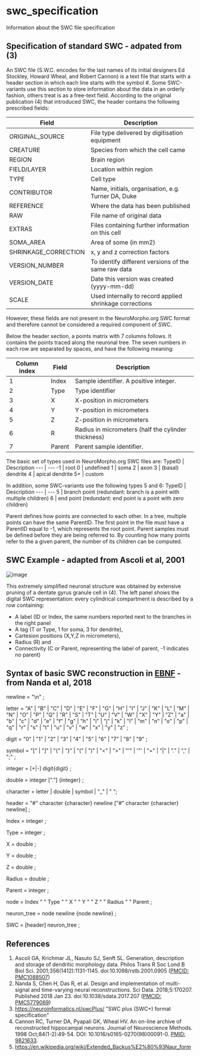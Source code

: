 # swc_specification
Information about the SWC file specification

## Specification of standard SWC - adpated from (3)

An SWC file (S.W.C. encodes for the last names of its initial designers Ed Stockley, Howard Wheal, and Robert Cannon) is a text file that starts with a header section in which each line starts with the symbol #. Some SWC-variants use this section to store information about the data in an orderly fashion, others treat is as a free-text field. According to the original publication (4) that introduced SWC, the header contains the following prescribed fields:

Field | Description 
--- | --- 
ORIGINAL_SOURCE | File type delivered by digitisation equipment 
CREATURE | Species from which the cell came
REGION | Brain region
FIELD/LAYER | Location within region 
TYPE| Cell type 
CONTRIBUTOR | Name, initials, organisation, e.g. Turner DA, Duke
REFERENCE | Where the data has been published
RAW | File name of original data
EXTRAS | Files containing further information on this cell
SOMA_AREA | Area of some (in mm2)
SHRINKAGE_CORRECTION | x, y and z correction factors
VERSION_NUMBER | To identify different versions of the same raw data
VERSION_DATE | Date this version was created (yyyy-mm-dd)
SCALE | Used internally to record applied shrinkage corrections

However, these fields are not present in the NeuroMorpho.org SWC format and therefore cannot be considered a required component of SWC.

Below the header section, a points matrix with 7 columns follows. It contains the points traced along the neuronal tree. The seven numbers in each row are separated by spaces, and have the following meaning:

Column index | Field | Description
--- | --- | ---
1 | Index | Sample identifier. A positive integer.
2 | Type | Type identifier
3 | X | X-position in micrometers
4 | Y | Y-position in micrometers
5 | Z | Z-position in micrometers
6 | R | Radius in micrometers (half the cylinder thickness)
7 | Parent | Parent sample identifier.

The basic set of types used in NeuroMorpho.org SWC files are: 
TypeID | Description 
--- | --- 
-1 | root
 0  | undefined
 1  | soma
 2  | axon
 3  | (basal) dendrite
 4  | apical dendrite
 5+ | custom
 
In addition, some SWC-variants use the following types 5 and 6:
TypeID | Description 
--- | --- 
5 | branch point (redundant: branch is a point with multiple children)
6 | end point (redundant: end point is a point with zero children)

Parent defines how points are connected to each other. In a tree, multiple points can have the same ParentID. The first point in the file must have a ParentID equal to -1, which represents the root point. Parent samples must be defined before they are being referred to. By counting how many points refer to the a given parent, the number of its children can be computed.

## SWC Example - adapted from Ascoli et al, 2001

![image](https://user-images.githubusercontent.com/8552673/157725540-a49e8ab7-e930-401c-938b-713dd093dc2c.png)

This extremely simplified neuronal structure was obtained by extensive pruning of a dentate gyrus granule cell in (4). The left panel shows the digital SWC representation:
every cylindrical compartment is described by a row containing:
- A label (ID or Index, the same numbers reported next to the branches in the right panel
- A tag (T or Type, 1 for soma, 3 for dendrite),
- Cartesion positions (X,Y,Z in micrometers), 
- Radius (R) and 
- Connectivity (C or Parent, representing the label of parent, -1 indicates no parent)

## Syntax of basic SWC reconstruction in [EBNF](https://en.wikipedia.org/wiki/Extended_Backus%E2%80%93Naur_form) - from Nanda et al, 2018

newline = "\n" ; 

letter = "A" | "B" | "C" | "D" | "E" | "F" | "G" 
| "H" | "I" | "J" | "K" | "L" | "M" | "N" 
| "O" | "P" | "Q" | "R" | "S" | "T" | "U" 
| "V" | "W" | "X" | "Y" | "Z" | "a" | "b" 
| "c" | "d" | "e" | "f" | "g" | "h" | "i" 
| "j" | "k" | "l" | "m" | "n" | "o" | "p" 
| "q" | "r" | "s" | "t" | "u" | "v" | "w" 
| "x" | "y" | "z" ; 

digit = "0" | "1" | "2" | "3" | "4" | "5" | "6" | "7" | "8" | "9" ; 

symbol = "[" | "]" | "{" | "}" | "(" | ")" | "<" | ">" 
| "'" | '"' | "=" | "|" | "." | "," | ";" ; 

integer = [+|-] digit{digit} ; 

double = integer ["."] {integer} ; 

character = letter | double | symbol | "_" | " "; 

header = "#" character {character} newline ["#" character {character} newline] ; 

Index = integer ; 

Type = integer ; 

X = double ; 

Y = double ; 

Z = double ; 

Radius = double ; 

Parent = integer ; 

node = Index " " Type " " X " " Y " " Z " " Radius " " Parent ; 

neuron_tree = node newline {node newline} ; 

SWC = [header] neuron_tree ;


## References
1. Ascoli GA, Krichmar JL, Nasuto SJ, Senft SL. Generation, description and storage of dendritic morphology data. Philos Trans R Soc Lond B Biol Sci. 2001;356(1412):1131-1145. doi:10.1098/rstb.2001.0905 ([PMCID: PMC1088507](https://www.ncbi.nlm.nih.gov/sites/ppmc/articles/PMC1088507/))
2. Nanda S, Chen H, Das R, et al. Design and implementation of multi-signal and time-varying neural reconstructions. Sci Data. 2018;5:170207. Published 2018 Jan 23. doi:10.1038/sdata.2017.207 ([PMCID: PMC5779069](https://www.ncbi.nlm.nih.gov/sites/ppmc/articles/PMC5779069/))
3. https://neuroinformatics.nl/swcPlus/ "SWC plus (SWC+) format specification"
4. Cannon RC, Turner DA, Pyapali GK, Wheal HV. An on-line archive of reconstructed hippocampal neurons. Journal of Neuroscience Methods. 1998 Oct;84(1-2):49-54. DOI: 10.1016/s0165-0270(98)00091-0. [PMID: 9821633](https://europepmc.org/article/MED/9821633).
5. https://en.wikipedia.org/wiki/Extended_Backus%E2%80%93Naur_form
